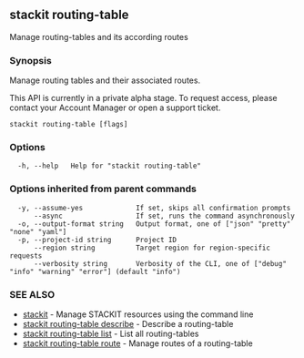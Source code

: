 ## stackit routing-table

Manage routing-tables and its according routes

### Synopsis

Manage routing tables and their associated routes.

This API is currently in a private alpha stage. To request access,
please contact your Account Manager or open a support ticket.

```
stackit routing-table [flags]
```

### Options

```
  -h, --help   Help for "stackit routing-table"
```

### Options inherited from parent commands

```
  -y, --assume-yes             If set, skips all confirmation prompts
      --async                  If set, runs the command asynchronously
  -o, --output-format string   Output format, one of ["json" "pretty" "none" "yaml"]
  -p, --project-id string      Project ID
      --region string          Target region for region-specific requests
      --verbosity string       Verbosity of the CLI, one of ["debug" "info" "warning" "error"] (default "info")
```

### SEE ALSO

* [stackit](./stackit.md)	 - Manage STACKIT resources using the command line
* [stackit routing-table describe](./stackit_routing-table_describe.md)	 - Describe a routing-table
* [stackit routing-table list](./stackit_routing-table_list.md)	 - List all routing-tables
* [stackit routing-table route](./stackit_routing-table_route.md)	 - Manage routes of a routing-table

